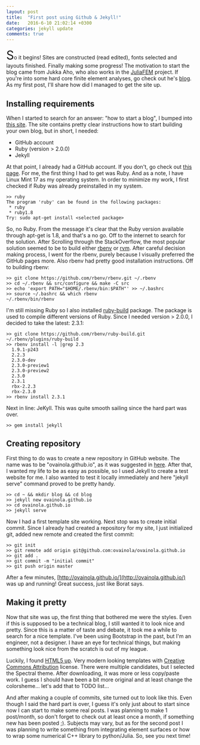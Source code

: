 ```yaml
---
layout: post
title:  "First post using Github & Jekyll!"
date:   2016-6-10 21:02:14 +0300
categories: jekyll update
comments: true
---
```

<p><font size="6">S</font>o it begins! Sites are constructed (read edited),
fonts selected and layouts finished. Finally making some progress! The motivation
 to start the blog came from Jukka Aho, who also works in the
  <a href="https://github.com/JuliaFEM/JuliaFEM.jl">JuliaFEM</a> project.
If you're into some hard core finite element analyses, go check out he's
<a href="http://ahojukka5.github.io/">blog</a>. As my first post, I'll share
how did I managed to get the site up.</p>

## Installing requirements

When I started to search for an answer: "how to start a blog", I bumped into
[this site](https://help.github.com/articles/setting-up-your-github-pages-site-locally-with-jekyll/).
The site contains pretty clear instructions how to start building your own blog, but in short, I needed:

 * GitHub account
 * Ruby (version > 2.0.0)
 * Jekyll

 At that point, I already had a GitHub account. If you don't, go check out
  [this page](https://help.github.com/articles/set-up-git/). For me, the first thing
  I had to get was Ruby. And as a note, I have Linux Mint 17 as my operating system.
  In order to minimize my work, I first checked if Ruby was already preinstalled in my system.

```
>> ruby
The program 'ruby' can be found in the following packages:
 * ruby
 * ruby1.8
Try: sudo apt-get install <selected package>
```

So, no Ruby. From the message it's clear that the Ruby version available through
apt-get is 1.8, and that's a no go. Off to the internet to search for the solution.
After Scrolling through the StackOverflow, the most popular solution seemed to
be to build either [rbenv](https://github.com/rbenv/rbenv) or [rvm](https://rvm.io/).
After careful decision making process, I went for the rbenv, purely because I
visually preferred the GitHub pages more. Also rbenv had pretty good installation instructions. Off to building rbenv:

```
>> git clone https://github.com/rbenv/rbenv.git ~/.rbenv
>> cd ~/.rbenv && src/configure && make -C src
>> echo 'export PATH="$HOME/.rbenv/bin:$PATH"' >> ~/.bashrc
>> source ~/.bashrc && which rbenv
~/.rbenv/bin/rbenv
```
I'm still missing Ruby so I also installed [ruby-build](https://github.com/rbenv/ruby-build#readme)
package. The package is used to compile different versions of Ruby.
Since I needed version > 2.0.0, I decided to take the latest: 2.3.1:

```
>> git clone https://github.com/rbenv/ruby-build.git ~/.rbenv/plugins/ruby-build
>> rbenv install -l |grep 2.3
  1.9.1-p243
  2.2.3
  2.3.0-dev
  2.3.0-preview1
  2.3.0-preview2
  2.3.0
  2.3.1
  rbx-2.2.3
  rbx-2.3.0
>> rbenv install 2.3.1
```

Next in line: JeKyll. This was quite smooth sailing since the hard part was over.

```
>> gem install jekyll
```

## Creating repository

First thing to do was to create a new repository in GitHub website. The name was to be
"ovainola.github.io", as it was suggested in [here](https://jekyllrb.com/docs/github-pages/).
After that, I wanted my life to be as easy as possible, so I used Jekyll to create
a test website for me. I also wanted to test it locally immediately and here "jekyll serve" command
proved to be pretty handy.

```
>> cd ~ && mkdir blog && cd blog
>> jekyll new ovainola.github.io
>> cd ovainola.github.io
>> jekyll serve
```

Now I had a first template site working. Next stop was to create initial commit.
Since I already had created a repository for my site, I just initialized
git, added new remote and created the first commit:

```
>> git init
>> git remote add origin git@github.com:ovainola/ovainola.github.io
>> git add .
>> git commit -m "initial commit"
>> git push origin master
```

After a few minutes, [http://ovainola.github.io/](http://ovainola.github.io/) was up and running!
Great success, just like Borat says.

## Making it pretty

Now that site was up, the first thing that bothered me were the styles.
Even if this is supposed to be a technical blog, I still wanted it to look nice and pretty.
Since this is a matter of taste and debate, it took me a while to search for a
nice template. I've been using Bootstrap in the past, but I'm an
engineer, not a designer. I have an eye for technical things, but making something look
nice from the scratch is out of my league.

Luckily, I found [HTML5 up](https://html5up.net/). Very modern looking templates
with [Creative Commons Attribution](https://html5up.net/license) license. There were
multiple candidates, but I selected the Spectral theme. After downloading,
it was more or less copy/paste work. I guess I should have been a bit more original
and at least change the colorsheme... let's add that to TODO list...

And after making a couple of commits, site turned out to look like this. Even though
I said the hard part is over, I guess it's only just about to start since now I can
start to make some real posts. I was planning to make 1 post/month, so don't forget to
check out at least once a month, if something new has been posted ;). Subjects may
vary, but as for the second post I was planning to write something from integrating
element surfaces or how to wrap some numerical C++ library to python/Julia. So, see you
next time!

[jekyll-docs]: http://jekyllrb.com/docs/home
[jekyll-gh]:   https://github.com/jekyll/jekyll
[jekyll-talk]: https://talk.jekyllrb.com/
